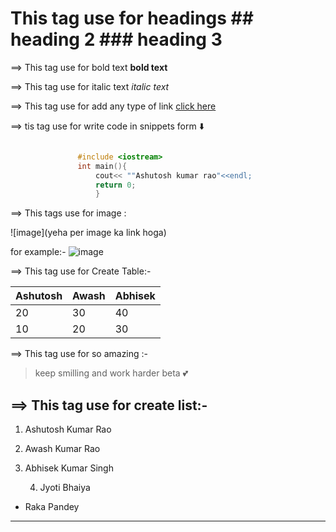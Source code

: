 # This tag use for headings ## heading 2 ### heading 3

==> This tag use for bold text **bold text**

==> This tag use for italic text _italic text_

==> This tag use for add any type of link [click here](https://www.google.com)

==> tis tag use for write code in snippets form
⬇️

```c++

               #include <iostream>
               int main(){
                   cout<< ""Ashutosh kumar rao"<<endl;
                   return 0;
                   }

```

==> This tags use for image :

![image](yeha per image ka link hoga)

for example:- ![image](https://images.unsplash.com/photo-1718046254335-d9ff832c9c3c?q=80&w=1942&auto=format&fit=crop&ixlib=rb-4.0.3&ixid=M3wxMjA3fDB8MHxwaG90by1wYWdlfHx8fGVufDB8fHx8fA%3D%3D)

==> This tag use for Create Table:-

| Ashutosh | Awash | Abhisek |
| -------- | ----- | ------- |
| 20       | 30    | 40      |
| 10       | 20    | 30      |


==> This tag use for  so amazing :-

>keep smilling and work harder beta 💕

==> This tag use for create list:-
 ---
1. Ashutosh Kumar Rao
2. Awash Kumar Rao
3. Abhisek Kumar Singh

   4. Jyoti Bhaiya
- Raka Pandey

***